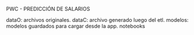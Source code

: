 PWC - PREDICCIÓN DE SALARIOS

dataO: archivos originales.
dataC: archivo generado luego del etl.
modelos: modelos guardados para cargar desde la app.
notebooks
